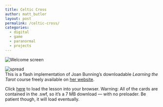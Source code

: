 ```yaml
---
title: Celtic Cross
author: matt_butler
layout: post
permalink: /celtic-cross/
categories:
  - digital
  - game
  - paranormal
  - projects
---
```

![Welcome screen][1]

![spread][2]  
This is a flash implementation of Joan Bunning&#8217;s downloadable *Learning the Tarot* course freely available on [her website][3].

Click [here][4] to load the lesson into your browser. Warning: All of the cards are contained in the .swf, so it&#8217;s a 7 MB download &#8212; with no preloader. Be patient though, it will load eventually.

 [1]: http://www.mbutler.org/images/tarot1.jpg
 [2]: http://www.mbutler.org/images/tarot2.jpg
 [3]: http://www.learntarot.com/
 [4]: http://www.mbutler.org/fortuneteller.htm